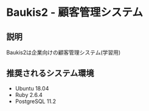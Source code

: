 # Baukis2 - 顧客管理システム

## 説明
Baukis2は企業向けの顧客管理システム(学習用)

## 推奨されるシステム環境
* Ubuntu 18.04
* Ruby 2.6.4
* PostgreSQL 11.2